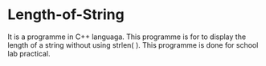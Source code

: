 # Length-of-String
It is a programme in C++ languaga. This programme is for to display the length of a string without using strlen( ). This programme is done for school lab practical.
